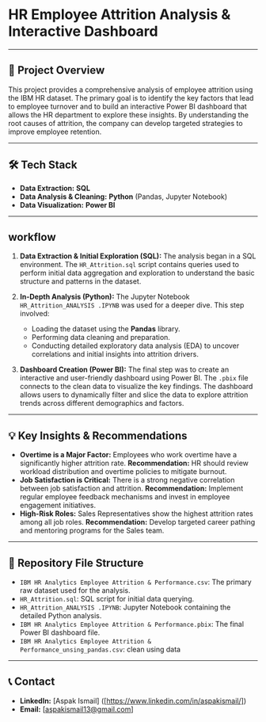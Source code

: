 # HR Employee Attrition Analysis & Interactive Dashboard

---

## 📝 Project Overview

This project provides a comprehensive analysis of employee attrition using the IBM HR dataset. The primary goal is to identify the key factors that lead to employee turnover and to build an interactive Power BI dashboard that allows the HR department to explore these insights. By understanding the root causes of attrition, the company can develop targeted strategies to improve employee retention.

---

## 🛠️ Tech Stack

* **Data Extraction:** **SQL**
* **Data Analysis & Cleaning:** **Python** (Pandas, Jupyter Notebook)
* **Data Visualization:** **Power BI**

---

##  workflow

1.  **Data Extraction & Initial Exploration (SQL):** The analysis began in a SQL environment. The `HR_Attrition.sql` script contains queries used to perform initial data aggregation and exploration to understand the basic structure and patterns in the dataset.

2.  **In-Depth Analysis (Python):** The Jupyter Notebook `HR_Attrition_ANALYSIS .IPYNB` was used for a deeper dive. This step involved:
    * Loading the dataset using the **Pandas** library.
    * Performing data cleaning and preparation.
    * Conducting detailed exploratory data analysis (EDA) to uncover correlations and initial insights into attrition drivers.

3.  **Dashboard Creation (Power BI):** The final step was to create an interactive and user-friendly dashboard using Power BI. The `.pbix` file connects to the clean data to visualize the key findings. The dashboard allows users to dynamically filter and slice the data to explore attrition trends across different demographics and factors.

---

## 💡 Key Insights & Recommendations

* **Overtime is a Major Factor:** Employees who work overtime have a significantly higher attrition rate. **Recommendation:** HR should review workload distribution and overtime policies to mitigate burnout.
* **Job Satisfaction is Critical:** There is a strong negative correlation between job satisfaction and attrition. **Recommendation:** Implement regular employee feedback mechanisms and invest in employee engagement initiatives.
* **High-Risk Roles:** Sales Representatives show the highest attrition rates among all job roles. **Recommendation:** Develop targeted career pathing and mentoring programs for the Sales team.

---

## 📂 Repository File Structure

* `IBM HR Analytics Employee Attrition & Performance.csv`: The primary raw dataset used for the analysis.
* `HR_Attrition.sql`: SQL script for initial data querying.
* `HR_Attrition_ANALYSIS .IPYNB`: Jupyter Notebook containing the detailed Python analysis.
* `IBM HR Analytics Employee Attrition & Performance.pbix`: The final Power BI dashboard file.
* `IBM HR Analytics Employee Attrition & Performance_unsing_pandas.csv`: clean using data   

---

## 📞 Contact

* **LinkedIn:** [Aspak Ismail] ([https://www.linkedin.com/in/aspakismail/])
* **Email:** [aspakismail13@gmail.com]
